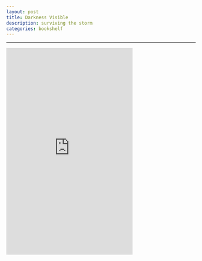 ```yaml
---
layout: post
title: Darkness Visible
description: surviving the storm
categories: bookshelf
---
```


---

<iframe type="text/html" width="336" height="550" frameborder="0" allowfullscreen style="max-width:100%" src="https://read.amazon.in/kp/card?asin=B00BBPVYUS&preview=inline&linkCode=kpe&ref_=cm_sw_r_kb_dp_cpsYEb8T5V8FV" ></iframe>